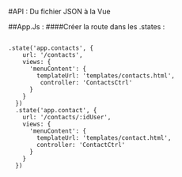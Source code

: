 #API : Du fichier JSON à la Vue

##App.Js : 
####Créer la route dans les .states :

```

.state('app.contacts', {
    url: '/contacts',
    views: {
      'menuContent': {
        templateUrl: 'templates/contacts.html',
         controller: 'ContactsCtrl'
      }
    }
  })
  .state('app.contact', {
    url: '/contacts/:idUser',
    views: {
      'menuContent': {
        templateUrl: 'templates/contact.html',
        controller: 'ContactCtrl'
      }
    }
  })
 
```

